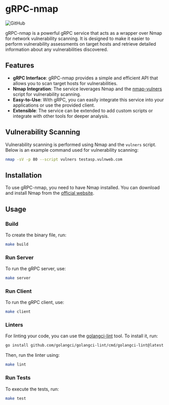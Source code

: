 # gRPC-nmap

![GitHub](https://img.shields.io/github/license/DmitriiKumancev/gRPC-nmap)

gRPC-nmap is a powerful gRPC service that acts as a wrapper over Nmap for network vulnerability scanning. It is designed to make it easier to perform vulnerability assessments on target hosts and retrieve detailed information about any vulnerabilities discovered.

## Features

- **gRPC Interface**: gRPC-nmap provides a simple and efficient API that allows you to scan target hosts for vulnerabilities.
- **Nmap Integration**: The service leverages Nmap and the [nmap-vulners](https://github.com/vulnersCom/nmap-vulners) script for vulnerability scanning.
- **Easy-to-Use**: With gRPC, you can easily integrate this service into your applications or use the provided client.
- **Extensible**: The service can be extended to add custom scripts or integrate with other tools for deeper analysis.

## Vulnerability Scanning

Vulnerability scanning is performed using Nmap and the `vulners` script. Below is an example command used for vulnerability scanning:

```bash
nmap -sV -p 80 --script vulners testasp.vulnweb.com
```

## Installation

To use gRPC-nmap, you need to have Nmap installed. You can download and install Nmap from the [official website](https://nmap.org/download.html).

## Usage

### Build

To create the binary file, run:

```bash
make build
```

### Run Server

To run the gRPC server, use:

```bash
make server
```

### Run Client

To run the gRPC client, use:

```bash
make client
```

### Linters

For linting your code, you can use the [golangci-lint](https://golangci-lint.run/) tool. To install it, run:

```bash
go install github.com/golangci/golangci-lint/cmd/golangci-lint@latest
```

Then, run the linter using:

```bash
make lint
```

### Run Tests

To execute the tests, run:

```bash
make test
```
